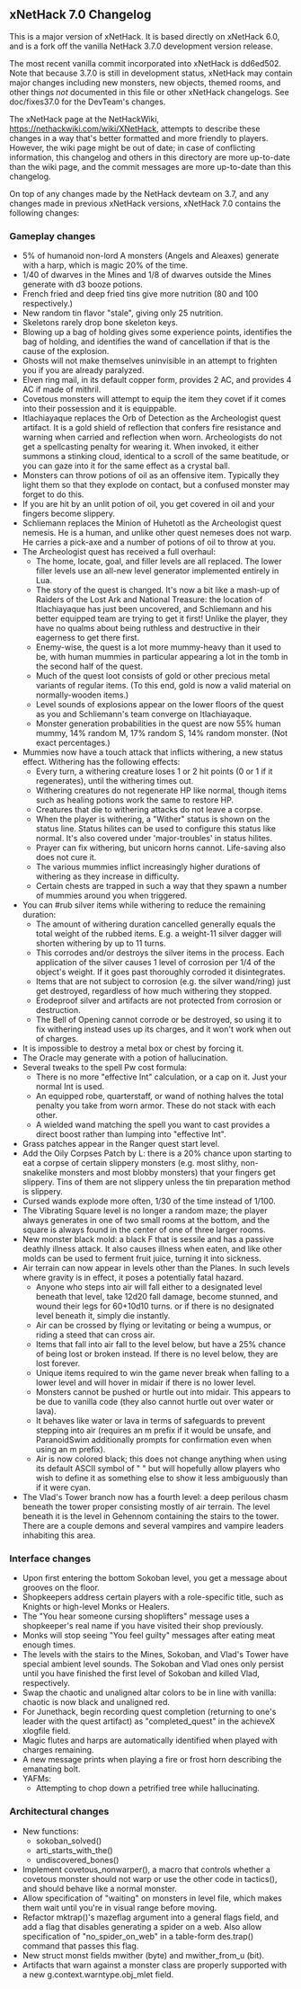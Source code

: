 ## xNetHack 7.0 Changelog

This is a major version of xNetHack. It is based directly on xNetHack 6.0, and
is a fork off the vanilla NetHack 3.7.0 development version release.

The most recent vanilla commit incorporated into xNetHack is dd6ed502. Note that
because 3.7.0 is still in development status, xNetHack may contain major changes
including new monsters, new objects, themed rooms, and other things *not*
documented in this file or other xNetHack changelogs. See doc/fixes37.0 for the
DevTeam's changes.

The xNetHack page at the NetHackWiki, https://nethackwiki.com/wiki/XNetHack,
attempts to describe these changes in a way that's better formatted and more
friendly to players. However, the wiki page might be out of date; in case of
conflicting information, this changelog and others in this directory are more
up-to-date than the wiki page, and the commit messages are more up-to-date than
this changelog.

On top of any changes made by the NetHack devteam on 3.7, and any changes
made in previous xNetHack versions, xNetHack 7.0 contains the following
changes:

### Gameplay changes

- 5% of humanoid non-lord A monsters (Angels and Aleaxes) generate with a harp,
  which is magic 20% of the time.
- 1/40 of dwarves in the Mines and 1/8 of dwarves outside the Mines generate
  with d3 booze potions.
- French fried and deep fried tins give more nutrition (80 and 100
  respectively.)
- New random tin flavor "stale", giving only 25 nutrition.
- Skeletons rarely drop bone skeleton keys.
- Blowing up a bag of holding gives some experience points, identifies the bag
  of holding, and identifies the wand of cancellation if that is the cause of
  the explosion.
- Ghosts will not make themselves uninvisible in an attempt to frighten you if
  you are already paralyzed.
- Elven ring mail, in its default copper form, provides 2 AC, and provides 4 AC
  if made of mithril.
- Covetous monsters will attempt to equip the item they covet if it comes into
  their possession and it is equippable.
- Itlachiayaque replaces the Orb of Detection as the Archeologist quest
  artifact. It is a gold shield of reflection that confers fire resistance
  and warning when carried and reflection when worn. Archeologists do not get
  a spellcasting penalty for wearing it. When invoked, it either summons a
  stinking cloud, identical to a scroll of the same beatitude, or you can gaze
  into it for the same effect as a crystal ball.
- Monsters can throw potions of oil as an offensive item. Typically they light
  them so that they explode on contact, but a confused monster may forget to do
  this.
- If you are hit by an unlit potion of oil, you get covered in oil and your
  fingers become slippery.
- Schliemann replaces the Minion of Huhetotl as the Archeologist quest nemesis.
  He is a human, and unlike other quest nemeses does not warp. He carries a
  pick-axe and a number of potions of oil to throw at you.
- The Archeologist quest has received a full overhaul:
  - The home, locate, goal, and filler levels are all replaced. The lower filler
    levels use an all-new level generator implemented entirely in Lua.
  - The story of the quest is changed. It's now a bit like a mash-up of Raiders
    of the Lost Ark and National Treasure: the location of Itlachiayaque has
    just been uncovered, and Schliemann and his better equipped team are trying
    to get it first! Unlike the player, they have no qualms about being ruthless
    and destructive in their eagerness to get there first.
  - Enemy-wise, the quest is a lot more mummy-heavy than it used to be, with
    human mummies in particular appearing a lot in the tomb in the second half
    of the quest.
  - Much of the quest loot consists of gold or other precious metal variants of
    regular items. (To this end, gold is now a valid material on normally-wooden
    items.)
  - Level sounds of explosions appear on the lower floors of the quest as you
    and Schliemann's team converge on Itlachiayaque.
  - Monster generation probabilities in the quest are now 55% human mummy, 14%
    random M, 17% random S, 14% random monster. (Not exact percentages.)
- Mummies now have a touch attack that inflicts withering, a new status effect.
  Withering has the following effects:
  - Every turn, a withering creature loses 1 or 2 hit points (0 or 1 if it
    regenerates), until the withering times out.
  - Withering creatures do not regenerate HP like normal, though items such as
    healing potions work the same to restore HP.
  - Creatures that die to withering attacks do not leave a corpse.
  - When the player is withering, a "Wither" status is shown on the status line.
    Status hilites can be used to configure this status like normal. It's also
    covered under 'major-troubles' in status hilites.
  - Prayer can fix withering, but unicorn horns cannot. Life-saving also does
    not cure it.
  - The various mummies inflict increasingly higher durations of withering as
    they increase in difficulty.
  - Certain chests are trapped in such a way that they spawn a number of mummies
    around you when triggered.
- You can #rub silver items while withering to reduce the remaining duration:
  - The amount of withering duration cancelled generally equals the total weight
    of the rubbed items. E.g. a weight-11 silver dagger will shorten withering
    by up to 11 turns.
  - This corrodes and/or destroys the silver items in the process. Each
    application of the silver causes 1 level of corrosion per 1/4 of the
    object's weight. If it goes past thoroughly corroded it disintegrates.
  - Items that are not subject to corrosion (e.g. the silver wand/ring) just get
    destroyed, regardless of how much withering they stopped.
  - Erodeproof silver and artifacts are not protected from corrosion or
    destruction.
  - The Bell of Opening cannot corrode or be destroyed, so using it to fix
    withering instead uses up its charges, and it won't work when out of
    charges.
- It is impossible to destroy a metal box or chest by forcing it.
- The Oracle may generate with a potion of hallucination.
- Several tweaks to the spell Pw cost formula:
  - There is no more "effective Int" calculation, or a cap on it. Just your
    normal Int is used.
  - An equipped robe, quarterstaff, or wand of nothing halves the total penalty
    you take from worn armor. These do not stack with each other.
  - A wielded wand matching the spell you want to cast provides a direct boost
    rather than lumping into "effective Int".
- Grass patches appear in the Ranger quest start level.
- Add the Oily Corpses Patch by L: there is a 20% chance upon starting to eat a
  corpse of certain slippery monsters (e.g. most slithy, non-snakelike monsters
  and most blobby monsters) that your fingers get slippery. Tins of them are not
  slippery unless the tin preparation method is slippery.
- Cursed wands explode more often, 1/30 of the time instead of 1/100.
- The Vibrating Square level is no longer a random maze; the player always
  generates in one of two small rooms at the bottom, and the square is always
  found in the center of one of three larger rooms.
- New monster black mold: a black F that is sessile and has a passive deathly
  illness attack. It also causes illness when eaten, and like other molds can be
  used to ferment fruit juice, turning it into sickness.
- Air terrain can now appear in levels other than the Planes. In such levels
  where gravity is in effect, it poses a potentially fatal hazard.
  - Anyone who steps into air will fall either to a designated level beneath
    that level, take 12d20 fall damage, become stunned, and wound their legs for
    60+10d10 turns.
    or if there is no designated level beneath it, simply die instantly.
  - Air can be crossed by flying or levitating or being a wumpus, or riding a
    steed that can cross air.
  - Items that fall into air fall to the level below, but have a 25% chance of
    being lost or broken instead. If there is no level below, they are lost
    forever.
  - Unique items required to win the game never break when falling to a lower
    level and will hover in midair if there is no lower level.
  - Monsters cannot be pushed or hurtle out into midair. This appears to be due
    to vanilla code (they also cannot hurtle out over water or lava).
  - It behaves like water or lava in terms of safeguards to prevent stepping
    into air (requires an m prefix if it would be unsafe, and ParanoidSwim
    additionally prompts for confirmation even when using an m prefix).
  - Air is now colored black; this does not change anything when using its
    default ASCII symbol of " " but will hopefully allow players who wish to
    define it as something else to show it less ambiguously than if it were
    cyan.
- The Vlad's Tower branch now has a fourth level: a deep perilous chasm beneath
  the tower proper consisting mostly of air terrain. The level beneath it is the
  level in Gehennom containing the stairs to the tower. There are a couple
  demons and several vampires and vampire leaders inhabiting this area.

### Interface changes

- Upon first entering the bottom Sokoban level, you get a message about grooves
  on the floor.
- Shopkeepers address certain players with a role-specific title, such as
  Knights or high-level Monks or Healers.
- The "You hear someone cursing shoplifters" message uses a shopkeeper's real
  name if you have visited their shop previously.
- Monks will stop seeing "You feel guilty" messages after eating meat enough
  times.
- The levels with the stairs to the Mines, Sokoban, and Vlad's Tower have
  special ambient level sounds. The Sokoban and Vlad ones only persist until you
  have finished the first level of Sokoban and killed Vlad, respectively.
- Swap the chaotic and unaligned altar colors to be in line with vanilla:
  chaotic is now black and unaligned red.
- For Junethack, begin recording quest completion (returning to one's leader
  with the quest artifact) as "completed_quest" in the achieveX xlogfile field.
- Magic flutes and harps are automatically identified when played with charges
  remaining.
- A new message prints when playing a fire or frost horn describing the
  emanating bolt.
- YAFMs:
  - Attempting to chop down a petrified tree while hallucinating.

### Architectural changes

- New functions:
  - sokoban_solved()
  - arti_starts_with_the()
  - undiscovered_bones()
- Implement covetous_nonwarper(), a macro that controls whether a covetous
  monster should not warp or use the other code in tactics(), and should behave
  like a normal monster.
- Allow specification of "waiting" on monsters in level file, which makes them
  wait until you're in visual range before moving.
- Refactor mktrap()'s mazeflag argument into a general flags field, and add a
  flag that disables generating a spider on a web. Also allow specification of
  "no_spider_on_web" in a table-form des.trap() command that passes this flag.
- New struct monst fields mwither (byte) and mwither_from_u (bit).
- Artifacts that warn against a monster class are properly supported with a new
  g.context.warntype.obj_mlet field.
